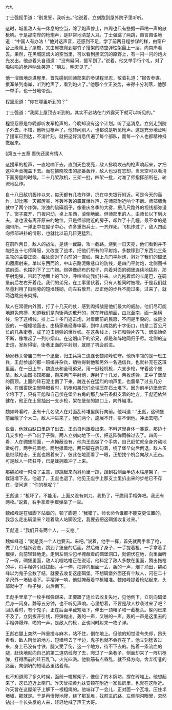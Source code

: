     六九 

   丁士强摇手道：“别发誓，我听去。”他说着，立刻跑到屋外院子里听听。

   这时，城里敌人有一休息的空当，除了炮声停止，四周也只有些劈一声啪一声的散枪响。于是那南岸的枪炮声，是非常地清楚入耳。丁士强跳了两跳，自言自语地道：“中国人有办法！”他对这声音，还感到不足，学了前两日程参谋的样，由窗户台上缘爬上了屋檐，又由屋檐爬到那竹子搭架的防空弹性架最上一层，向南岸看去。果然，在黑城区烟火的空当里，可以看到黑沉沉的原野上，有一闪一闪的炮火光发出。他点着头自语道：“没有疑问，援军到了。”说着，他又举手行个礼，对了啪啪啪的枪声响处笑道：“朋友，明天见了。”

   他一溜烟地走进屋里，首先碰到回师部来的参谋程坚忍，敬着礼道：“报告参谋，援军杀到南岸，听到枪声了，看到炮火了。”他那个立正姿势，来得十分利落，他那一举手，也十分地带劲。

   程坚忍道：“你在哪里听到的？”

   丁士强道：“我爬上屋顶去听到的。其实不必站在门外露天下就可以听见的。”

   程坚忍原是每晚都听友军枪声的，今晚却没有这个计划。听了这消息，立刻走到院子外去。不错，他听见枪声了。他转问别人，也都说是听见枪声。这是充分地证明了援军已到达，不消片刻，就把这好消息传遍了每个部队，而每一个人也都精神抖擞起来。

   §第五十五章 裹伤还属有情人

   这援军的枪声，一直地响下去，直到天色发亮，敌人拂晓攻击的枪声响起来，才把这种声音掩盖下去。而在拂晓攻击的那番轰炸，敌人也没有忘却，当天空可以看清下面房屋的时候，二十几架敌机，三架一批，四架一批，对准了师指挥部所在，轮流地乱炸。

   自十八日敌机轰炸以来，每天都有几枚炸弹，扔在中央银行附近。可是今天的轰炸，却比哪一天都厉害，哗轰哗轰的震耳爆炸声，在师部附近响个不断。师部墙角就中了两个炸弹，浓浊的硫磺烟子，像重庆冬季的大雾，把几尺路外的视线都弥漫了。窗子震开，门板闪动，桌上东西，滚倒地面。但师部里的人，由师长以下到火夫，谁也没有离开原来的地位。只是师部附近的房子，却炸了十几幢。最不幸的是绷带所，一弹正中在屋子中心，许多重伤兵士，一齐炸死。飞机炸过了，敌人四面向师部进扑的情形，也就比以前几日更猛烈。

   在前昨两日，敌人的战法，是烧一截路，攻一截路。烧到一日天亮，他们看到并不能把五十七师降服，又改变了战术，把他们所有的平射炮，多数移到了东西北三条进攻的主要正面。每处面对了向前的一直线，架上几门平射炮，斜对了我们的碉堡和覆廓射来。单以东西而论，中山东路泥鳅巷口的防线，是四门平射炮，北侧图书馆前面，也摆列下了三门炮。炮弹像织布的梭子，向着对面的碉堡连续地猛射，那平射炮弹，带起了地面上的飞沙，呼喳喳向我们扑来。火光拖着烟的长尾巴，在碉堡前后左右开着花。我们的弟兄，在工事里伏着，只有人枪同时被埋。于是我们就尽量利用了街两旁的短墙残砌，向左右散开。反正他的步兵不能过来，过来了，就两边跳出来肉搏。

   敌人在常德内外围，打了十几天的仗，感到肉搏战是他们最大的威胁。他们尽可能地避免肉搏，知道我们是向街两边散开的，就在阵线前面，由北至南，画一条横线，沿了这横线，排上二十多门追击炮，对着面前的民房，不问是半毁的，或是全毁的，一幢幢地轰击。由杨家巷经春申墓，到中山南路的十字街口，约是二百公尺长的几条街巷，成了迫击炮弹的爆炸线。在这条线上，沙石和弹片齐飞，烟焰始终不断，像堆起了一列小烟山。在这烟山下的弟兄，都是和阵地同归于尽。北侧的迫击炮，发射得密，街巷正面的平射炮，就随了机会前进。

   杨家巷关帝庙口有一个堡垒，归工兵第二连连长魏如峰驻守。他所率领的是一班工兵，王彪参加的那一班编并杂兵，牺牲得剩他和另外一名通信兵，也就补充在这班里面。在一日上午，魏连长和全班弟兄，用一挺轻机枪，六支步枪，守着这个堡垒。敌人由图书馆那面，搬来两门平射炮，连射了十几发，两枚炮弹，正中了堡垒的圆顶。上面的砖石泥土倒了下来。魏连长在猛烈的响声里，也震晕了过去几分钟。在烟雾灰尘里睁眼看时，机枪和弟兄们全埋压在石土堆下。因为前半边堡垒完全垮下了，只有王彪和自己伏在堡垒右角的那几块石条斜支着的地方。王彪还依然健在，他正在土里抽出一支步枪，架在堡垒的缺口上，向外瞄准。

   魏如峰看时，正有十几名敌人在对面乱砖堆里爬行向前。他叫道：“王彪，这碉堡前面敞了个大口，敌人冲进来了，我们两个，施展不开，拼不倒他。冲出去吧。”

   说着，他就由缺口里跳了出去。王彪自也跟着出来。不料这里身体一暴露，那边十几支步枪一齐飞出了子弹。两人立刻向地下一伏，把这阵弹雨躲过去了。四周一看，人在碉堡前面，一点掩蔽没有，他向王彪做了个手势，自己赶忙就全身齐动地做蛇行，两手托着枪，两肘撑着地，两只脚在后勾着，绕了堡垒向后倒退。敌人虽是继续枪击，王彪也跟着来了，彼此在地面看了一眼，正想找个机会向敌人还击。可是敌人一阵狂呼，已是蜂拥着冲了上来。

   那魏如峰一时没了主意，却跳起来向斜角里一蹿，蹿到右侧面半边木柱屋架子，一截短墙下去。他退了，王彪也退了。他见王彪手上那支土里扒出来的步枪已不存在，便问道：“你的枪呢？”

   王彪道：“枪坏了，不能用，上面又没有刺刀。我扔了，干脆用手榴弹吧。我还有两枚。”说着，右手拿着手榴弹举了一举。

   魏如峰是在墙脚下站着的，顿了脚道：“我错了。师长命令谁都不能变更位置的，我怎么走出碉堡来？趁着敌人站脚没定，我要去把这碉堡收复过来。”

   王彪道：“我们只有两个人，一支枪。”

   魏如峰道：“就是我一个人也要去。来吧。”说着，他手一挥，首先就两手拿了枪，做了几个蛙跃姿态，跳到了堡垒的后面。然后俯了身子，一手提着枪，一手拿着手榴弹，向前轻轻地走。走到左侧沙包半掩蔽着的碉堡洞口，就俯伏在地，向里面听了一听。碉堡里面，敌人叽哩咕噜正在说话。他料定了敌人多数在里面，腾出拖枪的手，将手榴弹引线拔起，手一伸，把弹向里面一丢，轰的一声，烟子涌出，魏如峰以为鬼子全数了结，就要去收复这座碉堡。不想碉堡外面还有个敌人，闪在二十多尺外一堵破墙下。手榴弹一响，他就掩蔽着举枪瞄准。魏如峰提着枪站起来，头部就中了一粒子弹，向后倒下。

   王彪手里拿了一枚手榴弹跟来，正要跟了连长去收复失地，见他倒下，立刻向碉堡后身一闪身。静等五分钟，也不听见声响。心里想着，不要是敌人抄袭过来了吧？回头看时，有个鬼子，正在后面半截短墙下，伸出一顶帽子和一截枪头。躲闪已来不及了，立刻拔开引线，将弹抛出。轰的一声，又啪的一声。轰的一声是这里去的手榴弹爆炸，啪的一声，是敌人的枪，正也同时射来一枚子弹。

   王彪右腿上突然一阵重撞与麻木，站不住，倒在地上。但他的知觉没有失却，昂头看看，敌人所伏的地方，短墙垮去了半边，鬼子也就不会存在了。他立刻猛省过来，身上已没有寸铁，腿又受了伤，这一个地方，待不下去的。拖着一条流血的腿，赶快地就向自己的第二道防线爬了去，爬过了一条巷子，侧面却来了一阵机枪弹，打得面前的砖石乱飞，火光四溅。他脑筋有点昏乱，就不择方向，舍弃街巷的路面，向倒坍的短墙丛里钻着爬。

   也不知道爬了多久时候，面前一幢屋架子，像倒了的木牌坊，撑在砖堆上。他想起来了，这已迫近上南门。昨天曾把黄九妹安顿在附近一家民房里，也就在这附近。昨天曾在这屋架子上解下一根粗绳的。他端详了一会儿，正对面一个瓦堆，压住半堵墙，那就是。于是再慢慢地爬，绕了那瓦堆，找前进的路，左侧阴沟眼里，忽然钻出一个长头发的人来，轻轻地喊了声王大哥。

